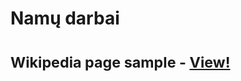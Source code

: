 <h1>Namų darbai<h1>

<span style="font-size: smaller;">Wikipedia page sample  - [View!](https://simonakom.github.io/Namu-darbai/1.RichardGere/Richard%20Gere.html)</span>